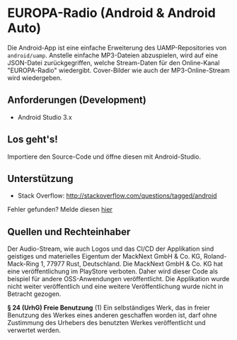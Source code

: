 EUROPA-Radio  (Android & Android Auto)
=====================================

Die Android-App ist eine einfache Erweiterung des UAMP-Repositories von ``android/uamp``. Anstelle einfache MP3-Dateien abzuspielen, wird auf eine JSON-Datei zurückgegriffen, welche Stream-Daten für den Online-Kanal "EUROPA-Radio" wiedergibt. Cover-Bilder wie auch der MP3-Online-Stream wird wiedergeben.


Anforderungen (Development)
--------------

- Android Studio 3.x

Los geht's!
---------------

Importiere den Source-Code und öffne diesen mit Android-Studio.

Unterstützung
-------

- Stack Overflow: http://stackoverflow.com/questions/tagged/android

Fehler gefunden? Melde diesen
[hier](https://github.com/herbertvonkaramalz/europaradio/issues)


Quellen und Rechteinhaber
-----

Der Audio-Stream, wie auch Logos und das CI/CD der Applikation sind geistiges und materielles Eigentum der MackNext GmbH & Co. KG, Roland-Mack-Ring 1, 77977 Rust, Deutschland. 
Die MackNext GmbH & Co. KG hat eine veröffentlichung im PlayStore verboten. Daher wird dieser Code als beispiel für andere OSS-Anwendungen veröffentlicht. Die Applikation wurde nicht weiter veröffentlich und eine weitere Veröffentlichung wurde nicht in Betracht gezogen.


<b>§ 24 (UrhG)
Freie Benutzung</b>
(1) Ein selbständiges Werk, das in freier Benutzung des Werkes eines anderen geschaffen worden ist, darf ohne Zustimmung des Urhebers des benutzten Werkes veröffentlicht und verwertet werden.

